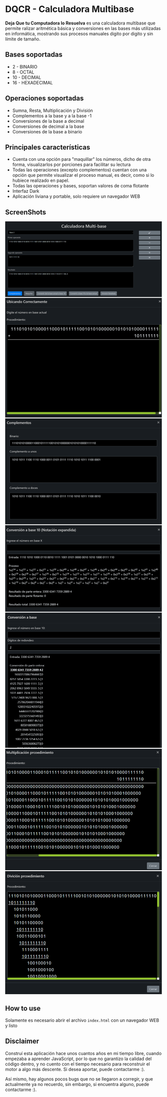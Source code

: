 # DQCR - Calculadora Multibase

**Deja Que tu Computadora lo Resuelva**
 es una calculadora multibase que permite
 ralizar aritmética básica y conversiones en las bases más
 utilizadas en informática, mostrando sus procesos
 manuales digito por digito y sin límite de 
 tamaño.

## Bases soportadas

- 2 - BINARIO
- 8 - OCTAL
- 10 - DECIMAL
- 16 - HEXADECIMAL

## Operaciones soportadas

- Sumna, Resta, Multiplicación y División
- Complementos a la base y a la base -1
- Conversiones de la base a decimal
- Conversiones de decimal a la base
- Conversiones de la base a binario

## Principales características

- Cuenta con una opción para "maquillar" los números,
dicho de otra forma, visualizarlos por porciones
para facilitar su lectura
- Todas las operaciones (excepto complementos) cuentan con una opción 
que permite visualizar el proceso manual, es decir,
como si lo hubiece realizado en papel.
- Todas las operaciones y bases, soportan valores de coma flotante
- Interfaz Dark
- Aplicación liviana y portable, solo requiere un navegador WEB


## ScreenShots

![SC 1](https://github.com/pauloab/DQCR-Calculadora-Multibase/raw/main/screenshots/1.png)
![SC 2](https://github.com/pauloab/DQCR-Calculadora-Multibase/raw/main/screenshots/2.png)
![SC 3](https://github.com/pauloab/DQCR-Calculadora-Multibase/raw/main/screenshots/3.png)
![SC 4](https://github.com/pauloab/DQCR-Calculadora-Multibase/raw/main/screenshots/4.png)
![SC 5](https://github.com/pauloab/DQCR-Calculadora-Multibase/raw/main/screenshots/5.png)
![SC 6](https://github.com/pauloab/DQCR-Calculadora-Multibase/raw/main/screenshots/6.png)
![SC 7](https://github.com/pauloab/DQCR-Calculadora-Multibase/raw/main/screenshots/7.png)

## How to use

Solamente es necesario abrir el archivo `index.html` con un navegador WEB
y listo

## Disclaimer

Construí esta aplicación hace unos cuantos años en mi tiempo libre, cuando empezaba
a aprender JavaScript, por lo que no garantizo la calidad del
código dentro, y no cuento con el tiempo necesario para reconstruir 
el motor a algo más descente. Si desea aportar, puede contactarme :).

Así mismo, hay algunos pocos bugs que no se llegaron a corregir, y que actualmente
ya no recuerdo, sin embargo, si encuentra alguno, puede contactarme :).